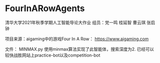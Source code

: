 # FourInARowAgents
清华大学2021年秋季学期人工智能导论大作业
组员：党一鸣 桂延智 曹云琪 张启钟

项目来源：aigaming中的游戏Four In A Row： https://www.aigaming.com

文件：
MINMAX.py
使用minmax算法实现了此智能体，搜索深度为2.
已经可以较快战胜网站上practice-bot以及competition-bot
